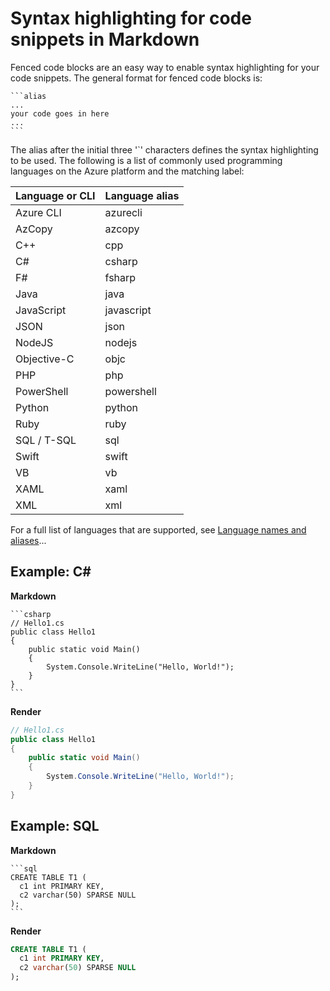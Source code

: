 # Syntax highlighting for code snippets in Markdown

Fenced code blocks are an easy way to enable syntax highlighting for your code snippets. The general format for fenced code blocks is:

    ```alias
    ...
    your code goes in here
    ...
    ```

The alias after the initial three '`' characters defines the syntax highlighting to be used. The following is a list of commonly used programming languages on the Azure platform and the matching label:

| Language or CLI | Language alias |
| ------- | ------- |
| Azure CLI | azurecli |
| AzCopy | azcopy |
| C++ | cpp |
| C# | csharp |
| F# | fsharp |
| Java | java|
| JavaScript | javascript |
| JSON | json |
| NodeJS | nodejs |
| Objective-C | objc |
| PHP | php |
| PowerShell | powershell |
| Python | python |
| Ruby | ruby |
| SQL / T-SQL | sql |
| Swift | swift |
| VB | vb |
| XAML | xaml |
| XML | xml |

For a full list of languages that are supported, see [Language names and aliases](http://highlightjs.readthedocs.io/en/latest/css-classes-reference.html#language-names-and-aliases)...

## Example: C\#

__Markdown__

    ```csharp
    // Hello1.cs
    public class Hello1
    {
        public static void Main()
        {
            System.Console.WriteLine("Hello, World!");
        }
    }
    ```

__Render__

```csharp
// Hello1.cs
public class Hello1
{
    public static void Main()
    {
        System.Console.WriteLine("Hello, World!");
    }
}
```

## Example: SQL

__Markdown__

    ```sql
    CREATE TABLE T1 (
      c1 int PRIMARY KEY,
      c2 varchar(50) SPARSE NULL
    );
    ```

__Render__

```sql
CREATE TABLE T1 (
  c1 int PRIMARY KEY,
  c2 varchar(50) SPARSE NULL
);
```